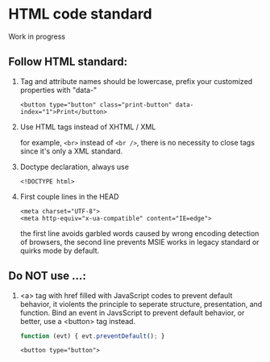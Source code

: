 # HTML code standard
Work in progress

## Follow HTML standard:
1. Tag and attribute names should be lowercase, prefix your customized properties with "data-"
    
    ```
    <button type="button" class="print-button" data-index="1">Print</button>
    ```
1. Use HTML tags instead of XHTML / XML

    for example, `<br>` instead of `<br />`, there is no necessity to close tags since it's only a XML standard.

1. Doctype declaration, always use
    
    ```
    <!DOCTYPE html>
    ```
1. First couple lines in the HEAD
    
    ```
    <meta charset="UTF-8">
    <meta http-equiv="x-ua-compatible" content="IE=edge">
    ```

    the first line avoids garbled words caused by wrong encoding detection of browsers,
    the second line prevents MSIE works in legacy standard or quirks mode by default.

## Do NOT use ...:
1. \<a\> tag with href filled with JavaScript codes to prevent default behavior, it violents the principle to seperate structure, presentation, and function. Bind an event in JavsScript to prevent default behavior, or better, use a \<button\> tag instead.

    ```javascript
    function (evt) { evt.preventDefault(); }
    ```

    ```
    <button type="button">
    ```
